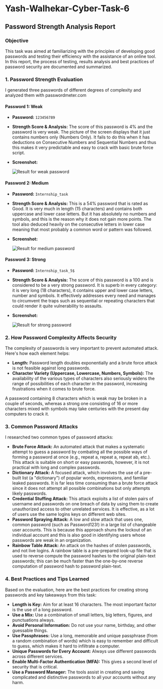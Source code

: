 # Yash-Walhekar-Cyber-Task-6

## Password Strength Analysis Report

### Objective
This task was aimed at familiarizing with the principles of developing good passwords and testing their efficiency with the assistance of an online tool. In this report, the process of testing, results analysis and best practices of password security are documented and summarized.

### 1. Password Strength Evaluation

I generated three passwords of different degrees of complexity and analyzed them with passwordmeter.com


#### Password 1: Weak
* **Password:** `123456789`
* **Strength Score & Analysis:** The score of this password is 4% and the password is very weak. The picture of the screen displays that it just contains numbers only (Numbers Only). It fails to do this when it has deductions on Consecutive Numbers and Sequential Numbers and thus this makes it very predictable and easy to crack with basic brute force script.
* **Screenshot:**

    ![Result for weak password](Weak.png)

#### Password 2: Medium
* **Password:** `Internship_task`
* **Strength Score & Analysis:** This is a 54% password that is rated as Good. It is very much in length (15 characters) and contains both uppercase and lower case letters. But it has absolutely no numbers and symbols, and this is the reason why it does not gain more points. The tool also deduced heavily on the consecutive letters in lower case meaning that most probably a common word or pattern was followed.
* **Screenshot:**

    ![Result for medium password](Medium.png)

#### Password 3: Strong
* **Password:** `Internship_task_5$`
* **Strength Score & Analysis:** The score of this password is a 100 and is considered to be a very strong password. It is superb in every category: it is very long (18 characters), it contains upper and lower case letters, number and symbols. It effectively addresses every need and manages to circumvent the traps such as sequential or repeating characters that could render it quite vulnerability to assaults.
* **Screenshot:**

    ![Result for strong password](Strong.png)

### 2. How Password Complexity Affects Security
The complexity of passwords is very important to prevent automated attack. Here's how each element helps:

* **Length:** Password length doubles exponentially and a brute force attack is not feasible against long passwords.
* **Character Variety (Uppercase, Lowercase, Numbers, Symbols):** The availability of the various types of characters also seriously widens the range of possibilities of each character in the password, increasing frustrations when it comes to brute force.

A password containing 8 characters which is weak may be broken in a couple of seconds, whereas a strong one consisting of 16 or more characters mixed with symbols may take centuries with the present day computers to crack it.

### 3. Common Password Attacks

I researched two common types of password attacks:

* **Brute Force Attack:** An automated attack that makes a systematic attempt to guess a password by combating all the possible ways of forming a password at once (e.g., repeat a, repeat a, repeat ab, etc.). This attack is suitable on short or easy passwords, however, it is not practical with long and complex passwords.
* **Dictionary Attack:** A focused attack, which involves the use of a pre-built list (a "dictionary") of popular words, expressions, and familiar leaked passwords. It is far less time consuming than a brute force attack since it does not attempt all possible combinations but only attempts likely passwords.
* **Credential Stuffing Attack:** This attack exploits a list of stolen pairs of username and passwords on one breach of data by using them to create unauthorized access to other unrelated services. It is effective, as a lot of users use the same logins keys on different web sites.
* **Password Spraying Attack:** A low and slow attack that uses one, common password (such as Password123!) in a large list of changeable user accounts. This is because this approach shuns the lockout of an individual account and this is also good in identifying users whose passwords are weak in an organization.
* **Rainbow Table Attack:** An attack on the hashes of stolen passwords, and not live logins. A rainbow table is a pre-prepared look-up file that is used to reverse compute the password hashes to the original plain-text passwords; this can be much faster than the one-by-one reverse computation of password hash to password plain-text.

### 4. Best Practices and Tips Learned
Based on the evaluation, here are the best practices for creating strong passwords and key takeaways from this task:

* **Length is Key:** Aim for at least 16 characters. The most important factor is the use of a long password.
* **Use a Mix:** Use a combination of small letters, big letters, figures, and punctuations always.
* **Avoid Personal Information:** Do not use your name, birthday, and other guessable things.
* **Use Passphrases:** Use a long, memorable and unique passphrase (from a random combination of words) which is easy to remember and difficult to guess, which makes it hard to infiltrate a computer.
* **Unique Passwords for Every Account:** Always use different passwords across different services.
* **Enable Multi-Factor Authentication (MFA):** This gives a second level of security that is critical.
* **Use a Password Manager:** The tools assist in creating and saving complicated and distinctive passwords to all your accounts without any harm.

